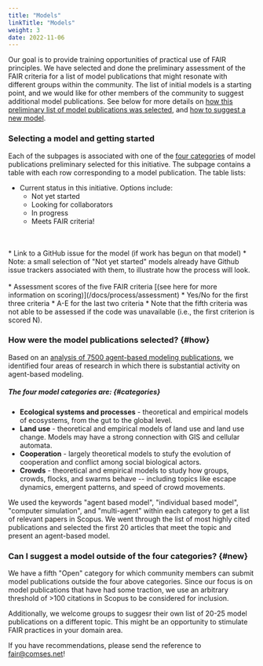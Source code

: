```yaml
---
title: "Models"
linkTitle: "Models"
weight: 3
date: 2022-11-06
---
```


Our goal is to provide training opportunities of practical use of FAIR principles. We have selected and done the preliminary assessment of the FAIR criteria for a list of model publications that might resonate with different groups within the community. The list of initial models is a starting point, and we would like for other members of the community to suggest additional model publications. See below for more details on [how this preliminary list of model publications was selected](/docs/models/#how), and [how to suggest a new model](/docs/models/#new).

### Selecting a model and getting started

Each of the subpages is associated with one of the [four categories](/docs/models/#categories) of model publications preliminary selected for this initiative. The subpage contains a table with each row corresponding to a model publication. The table lists:

* Current status in this initiative. Options include:
  * Not yet started
  * Looking for collaborators
  * In progress
  * Meets FAIR criteria!
<br>
<br>
* Link to a GitHub issue for the model (if work has begun on that model)
  * Note: a small selection of "Not yet started" models already have Github issue trackers associated with them, to illustrate how the process will look.
<br>
<br>
* Assessment scores of the five FAIR criteria [(see here for more information on scoring)](/docs/process/assessment)
  * Yes/No for the first three criteria
  * A-E for the last two criteria
  * Note that the fifth criteria was not able to be assessed if the code was unavailable (i.e., the first criterion is scored N).

### How were the model publications selected? {#how}

Based on an [analysis of 7500 agent-based modeling publications](https://doi.org/10.1016/j.envsoft.2020.104873), we identified four areas of research in which there is substantial activity on agent-based modeling.

##### The four model categories are: {#categories}
* __Ecological systems and processes__ - theoretical and empirical models of ecosystems, from the gut to the global level.
* __Land use__ - theoretical and empirical models of land use and land use change. Models may have a strong connection with GIS and cellular automata.
* __Cooperation__ - largely theoretical models to stufy the evolution of cooperation and conflict among social biological actors.
* __Crowds__ - theoretical and empirical models to study how groups, crowds, flocks, and swarms behave -- including topics like escape dynamics, emergent patterns, and speed of crowd movements.

We used the keywords "agent based model", "individual based model", "computer simulation", and "multi-agent" within each category to get a list of relevant papers in Scopus. We went through the list of most highly cited publications and selected the first 20 articles that meet the topic and present an agent-based model.

### Can I suggest a model outside of the four categories? {#new}

We have a fifth "Open" category for which community members can submit model publications outside the four above categories. Since our focus is on model publications that have had some traction, we use an arbitrary threshold of >100 citations in Scopus to be considered for inclusion.

Additionally, we welcome groups to suggesr their own list of 20-25 model publications on a different topic. This might be an opportunity to stimulate FAIR practices in your domain area.

If you have recommendations, please send the reference to fair@comses.net!
